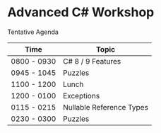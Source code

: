 # Advanced C# Workshop

Tentative Agenda

| Time | Topic |
| --- | --- |
| 0800 - 0930 | C# 8 / 9 Features |
| 0945 - 1045 | Puzzles |
| 1100 - 1200 | Lunch |
| 1200 - 0100 | Exceptions |
| 0115 - 0215 | Nullable Reference Types |
| 0230 - 0300 | Puzzles |
